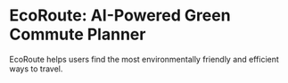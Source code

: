 # EcoRoute: AI-Powered Green Commute Planner
EcoRoute helps users find the most environmentally friendly and efficient ways to travel.
